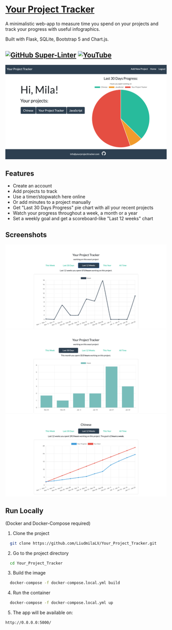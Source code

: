 # [**Your Project Tracker**](https://yourprojecttracker.com/)

A minimalistic web-app to measure time you spend on your projects and track your progress with useful infographics.

Built with Flask, SQLite, Bootstrap 5 and Chart.js.
## [![GitHub Super-Linter](https://github.com/LiudmilaLV/Your_Project_Tracker/workflows/Lint%20Code%20Base/badge.svg)](https://github.com/marketplace/actions/super-linter) [![YouTube](https://img.shields.io/youtube/views/f9RFgYAZYcw?label=Video%20Demo&style=social)](https://youtu.be/f9RFgYAZYcw)


![home page](assets/ypt_home.png)

## Features

- Create an account
- Add projects to track
- Use a timer/stopwatch here online
- Or add minutes to a project manually
- Get "Last 30 Days Progress" pie chart with all your recent projects
- Watch your progress throughout a week, a month or a year
- Set a weekly goal and get a scoreboard-like "Last 12 weeks" chart

## Screenshots

![screenshot1](assets/chart_1.png)
![screenshot2](assets/chart_2.png)
![screenshot3](assets/chart_3.png)

## Run Locally

(Docker and Docker-Compose required)

1. Clone the project

```bash
  git clone https://github.com/LiudmilaLV/Your_Project_Tracker.git
```

2. Go to the project directory

```bash
  cd Your_Project_Tracker
```

3. Build the image

```bash
  docker-compose -f docker-compose.local.yml build
```

4. Run the container

```bash
  docker-compose -f docker-compose.local.yml up
```

5. The app will be available on:

```bash
http://0.0.0.0:5000/
```
